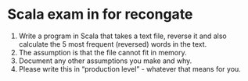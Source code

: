 # Scala exam in for recongate

1. Write a program in Scala that takes a text file, reverse it and also calculate the 5 most frequent (reversed) words in the text.
2. The assumption is that the file cannot fit in memory.
3. Document any other assumptions you make and why.
4. Please write this in “production level” - whatever that means for you.
